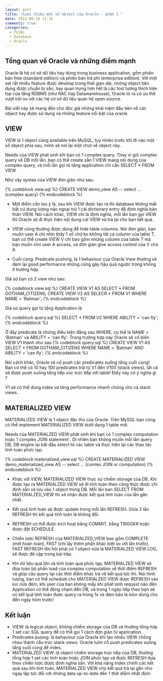 ```yaml
---
layout: post
title: "Giới thiệu một số object của Oracle - phần 1 "
date: 2013-06-16 21:16
comments: true
categories: 
  - PLSQL 
  - Database 
  - Oracle
---
```


## Tổng quan về Oracle và những điểm mạnh 
Oracle là hệ có sở dữ liệu hay dùng trong business application, gồm phiên bản free (standard edition) và phiên bản trả phí (enterprise edition). Với một set rất nhiều feature được develop trong thời gian dài, những object tiện dụng được chuẩn bị sẵn, hay quan trọng hơn hết là các tool tương thích trên top của tầng RDBMS (như RAC hay Datawarehouse), Oracle tỏ ra có ưu thế vượt trội so với các hệ cơ sở dữ liệu quan hệ open source.

Bài viết này sẽ mang đến cho độc giả những khái niệm đầu tiên về các object hay được sử dụng và những feature nổi bật của oracle 

## VIEW 
VIEW là 1 object cũng available trên MySQL, tuy nhiên trước khi đi vào một số object phía sau, mình sẽ nói lại một chút về object này.

Needs của VIEW phát sinh khi bạn có 1 complex query. Thay vì gửi complex query về DB mỗi lần, bạn có thể create sẵn 1 VIEW mang nội dung của complex query, và mỗi lần gọi từ tầng application chỉ cần SELECT * FROM VIEW

Như vậy syntax của VIEW đơn giản như sau: 

{% codeblock view.sql %}
CREATE VIEW demo_view AS 
  -- select ... (complex query)
{% endcodeblock %}

* Một điểm cần lưu ý là, sau khi VIEW được tạo ra thì database không mất bất cứ dung lượng nào ngoại trừ 1 cái dictionary entry để định nghĩa bản thân VIEW. Nói cách khác, VIEW chỉ là định nghĩa, mỗi lần bạn gọi VIEW thì Oracle sẽ đi thực hiện nội dung cái VIEW và trả lại cho bạn kết quả.

* VIEW cũng thường được dùng để hide table columns. Nói đơn giản, bạn muốn user A chỉ nhìn thấy 1 số chứ ko không tất cả column của table T, bạn có thể create VIEW V chỉ bao gồm những column của table T mà bạn muốn cho user A access, và đơn giản give access control của V cho A 

* Cuối cùng: Predicate pushing, là 1 behaviour của Oracle View thường sẽ đem lại good performance những cũng gây hậu quả ngược trong không ít trường hợp. 

Giả sử bạn có 2 view như sau: 

{% codeblock view.sql %}
CREATE VIEW V1 AS
  SELECT * FROM GOTHAM_CITIZENS;
CREATE VIEW V2 AS
  SELECR * FROM V1
  WHERE
    NAME = 'Batman';
{% endcodeblock %}

Giả sử query gọi từ tầng Application là 

{% codeblock query.sql %}
SELECT * FROM V2 
WHERE
  ABILITY = 'can fly';
{% endcodeblock %}

Ở đây predicate là những điều kiện đằng sau WHERE, cụ thể là NAME = 'Batman' và ABILITY = 'can fly'. Trong trường hợp này Oracle sẽ cố biến VIEW V1 thành như sau 
{% codeblock query.sql %}
CREATE VIEW V1 AS
  SELECT * FROM GOTHAM_CITIZENS
  WHERE
    NAME = 'Batman'
  AND
    ABILITY = 'can fly';
{% endcodeblock %}

Nói cách khác, Oracle sẽ cố push các predicates xuống tầng cuối cùng! Bạn có thể có 10 hay 100 predicates trải từ V1 đến V100 (stack views), tất cả sẽ được push xuống tầng tiếp xúc trực tiếp với table! Điềy này có ý nghĩa gì ?

V1 sẽ có thể dùng index và tăng performance nhanh chóng cho cả stack views.


## MATERIALIZED VIEW 

MATERIALIZED VIEW là 1 object đặc thù của Oracle. Trên MySQL bạn cũng có thể implement MATERIALIZED VIEW dưới dạng 1 table mới. 

Needs của MATERIALZED VIEW phát sinh khi bạn có 1 complex computation hoặc 1 complex JOIN statement . Dĩ nhiên bạn không muốn mỗi lần query DB, DB engine lại bắt đầu select từ các table và thực hiện lại các thao tác tính toán phức tạp.

{% codeblock materialized_view.sql %}
CREATE MATERIALIZED VIEW demo_materialized_view AS 
  -- select ... (comlex JOIN or computation)
{% endcodeblock %}
 
* Khác với VIEW, MATERIALIZED VIEW thực sự chiếm storage của DB. Khi được tạo ra MATERIALZED VIEW sẽ đi tính toán theo công thức được chỉ định sẵn và lưu vào 1 object trong DB. Mỗi lần bạn SELECT FROM MATERIALZED_VIEW thì sẽ nhận được kết quả tính toán của lần gần nhất.

* Kết quả tính toán sẽ được update trong mỗi lần REFRESH. Giữa 2 lần REFRESH thì kết quả tính toán là không đổi.

* REFRESH có thể được kích hoạt bẳng COMMIT, bằng TRIGGER hoặc được đặt SCHEDULE.

* Chiến lược REFRESH của MATERIALZED_VIEW bao gồm COMPLETE (mới hoàn toàn), FAST (chỉ lấy thêm phần khác biệt so với lần trước). FAST REFRESH đòi hỏi phải có 1 object nữa là MATERIALZED VIEW LOG, sẽ được đề cập trong bài tiếp.

* Khi dữ liệu quá lớn và tính toán quá phức tạp, MATERIALZED VIEW sẽ đưa toàn bộ phần load của complex computation về thời điểm REFRESH và giúp câu query tại các thời điểm khác trả về kết quả tức thì. Nói hình tượng, bạn có thể schedule cho MATERIALZED VIEW được REFRESH vào lúc nửa đêm, khi user của bạn không mấy khi phát sinh request nào đến Application có thể động chạm đến DB, và trong 1 ngày tiếp theo bạn sẽ có kết quả tính toán được query ra trong 1s và đảm bảo là luôn dúng cho đến ngày hôm trước! 

 
## Kết luận
* VIEW: là logical object, không chiếm storage của DB và thường tổng hợp 1 set các SQL query để có thể gọi 1 cách đơn giản từ application.
* Predicates pusing: là behaviour của Oracle khi tạo nhiều VIEW chồng nhau thành cấu trúc stack views. Oracle luôn cố push predicates xuống tầng cuối cùng để index.
* MATERIALZED VIEW: là object chiếm storage trực tiếp của DB, thường tổng hợp 1 set các tính toán hoặc JOIN phức tạp và được REFRESH dựa theo chiến lược được định nghĩa sẵn. Với khả năng index chính các kết quả sau khi tính toán, MATERIALZED VIEW cho kết quả trả lại gần như ngay lập tức đối với những data up-to-date đến 1 thời điểm nhất định. 
